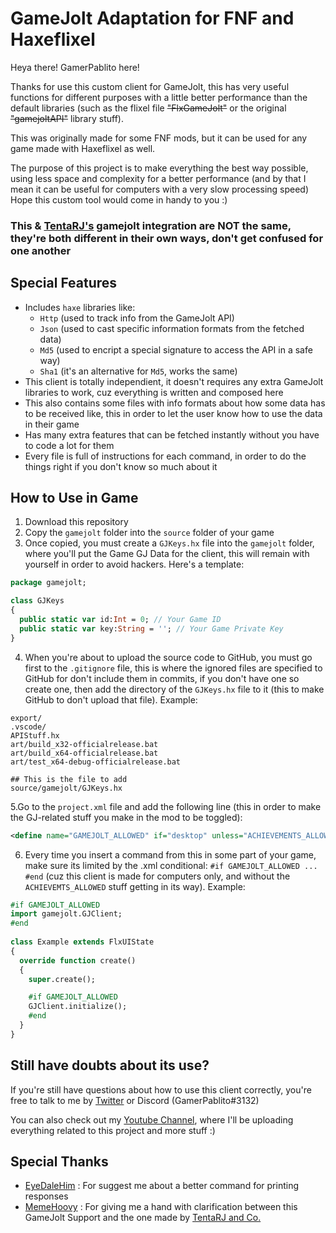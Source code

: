 # GameJolt Adaptation for FNF and Haxeflixel

Heya there! GamerPablito here!

Thanks for use this custom client for GameJolt, this has very useful functions
for different purposes with a little better performance than the default libraries
(such as the flixel file ~~"FlxGameJolt"~~ or the original ~~"gamejoltAPI"~~ library stuff).

This was originally made for some FNF mods, but it can be used for any game made with Haxeflixel as well.

The purpose of this project is to make everything the best way possible,
using less space and complexity for a better performance (and by that I mean
it can be useful for computers with a very slow processing speed)
Hope this custom tool would come in handy to you :)

### This & [TentaRJ's](https://github.com/TentaRJ/GameJolt-FNF-Integration) gamejolt integration are NOT the same, they're both different in their own ways, don't get confused for one another

## Special Features
- Includes `haxe` libraries like:
  - `Http` (used to track info from the GameJolt API)
  - `Json` (used to cast specific information formats from the fetched data)
  - `Md5` (used to encript a special signature to access the API in a safe way)
  - `Sha1` (it's an alternative for `Md5`, works the same)
- This client is totally independient, it doesn't requires any extra GameJolt libraries to work, cuz everything is written and composed here
- This also contains some files with info formats about how some data has to be received like, this in order to let the user know how to use the data in their game
- Has many extra features that can be fetched instantly without you have to code a lot for them
- Every file is full of instructions for each command, in order to do the things right if you don't know so much about it

## How to Use in Game
1. Download this repository
2. Copy the `gamejolt` folder into the `source` folder of your game
3. Once copied, you must create a `GJKeys.hx` file into the `gamejolt` folder, where you'll put the Game GJ Data for the client, this will remain with yourself in order to avoid hackers.
Here's a template:
```hx
package gamejolt;

class GJKeys
{
  public static var id:Int = 0; // Your Game ID
  public static var key:String = ''; // Your Game Private Key
}
```
4. When you're about to upload the source code to GitHub, you must go first to the `.gitignore` file, this is where the ignored files are specified to GitHub for don't include them in commits, if you don't have one so create one, then add the directory of the `GJKeys.hx` file to it (this to make GitHub to don't upload that file).
Example:
```gitignore
export/
.vscode/
APIStuff.hx
art/build_x32-officialrelease.bat
art/build_x64-officialrelease.bat
art/test_x64-debug-officialrelease.bat

## This is the file to add
source/gamejolt/GJKeys.hx
```

5.Go to the `project.xml` file and add the following line (this in order to make the GJ-related stuff you make in the mod to be toggled):

```xml
<define name="GAMEJOLT_ALLOWED" if="desktop" unless="ACHIEVEMENTS_ALLOWED" />
```

6. Every time you insert a command from this in some part of your game, make sure its limited by the .xml conditional: `#if GAMEJOLT_ALLOWED ... #end` (cuz this client is made for computers only, and without the `ACHIEVEMTS_ALLOWED` stuff getting in its way). Example:
```hx
#if GAMEJOLT_ALLOWED
import gamejolt.GJClient;
#end
  
class Example extends FlxUIState
{
  override function create()
  {
    super.create();

    #if GAMEJOLT_ALLOWED
    GJClient.initialize();
    #end
  }
}
```

## Still have doubts about its use?
If you're still have questions about how to use this client correctly,
you're free to talk to me by [Twitter](https://twitter.com/GamerPablito1) or Discord (GamerPablito#3132)

You can also check out my [Youtube Channel](https://www.youtube.com/channel/UCpavbRRdISmsF_fpiAuVafg),
where I'll be uploading everything related to this project and more stuff :)

## Special Thanks
- [EyeDaleHim](https://github.com/EyeDaleHim) : For suggest me about a better command for printing responses
- [MemeHoovy](https://github.com/MemeHovy) : For giving me a hand with clarification between this GameJolt Support and the one made by [TentaRJ and Co.](https://github.com/TentaRJ/GameJolt-FNF-Integration)

